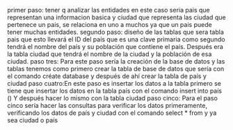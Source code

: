 primer paso: tener q analizar las entidades en este caso seria pais que representan una informacion basica y ciudad que representa las ciudad que pertenece un pais, se relaciona en uno a muchos ya que un pais puede tener muchas entidades.
segundo paso: diseño de las tablas que sera tabla pais que esto llevará el ID del país que es una clave primaria como segundo tendrá el nombre del país y su población que contiene el país. Después era la tabla ciudad que tendrá el nombre de la ciudad y la población de esa ciudad.
paso tres: Para este paso sería la creación de la base de datos y las tablas tenemos como primero crear la tabla de base de datos que sería con el comando créate database y después de ahí crear la tabla de país y ciudad
paso cuatro:En este paso es insertar los datos a la tabla primero se tiene que insertar los datos en la tabla país con el comando insert into país () Y después hacer lo mismo con la tabla ciudad
paso cinco: Para el paso cinco sería hacer las consultas para verificar los datos primeramente, verificando los datos de país y ciudad con el comando select * from y ya sea ciudad o país
